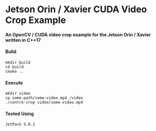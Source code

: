 # Jetson Orin / Xavier CUDA Video Crop Example
#### An OpenCV / CUDA video crop example for the Jetson Orin / Xavier written in C++17

#### Build
```
mkdir build
cd build
cmake ..
```

#### Execute
```
mkdir video
cp some-path/some-video.mp4 /video
./centre-crop video/some-video.mp4
```

#### Tested Using
```
JetPack 5.0.2
```
